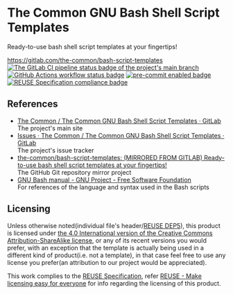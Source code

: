 # The Common GNU Bash Shell Script Templates

Ready-to-use bash shell script templates at your fingertips!

<https://gitlab.com/the-common/bash-script-templates>  
[![The GitLab CI pipeline status badge of the project's `main` branch](https://gitlab.com/the-common/bash-script-templates/badges/main/pipeline.svg?ignore_skipped=true "Click here to check out the comprehensive status of the GitLab CI pipelines")](https://gitlab.com/the-common/bash-script-templates/-/pipelines) [![GitHub Actions workflow status badge](https://github.com/the-common/bash-script-templates/actions/workflows/check-potential-problems.yml/badge.svg "GitHub Actions workflow status")](https://github.com/the-common/bash-script-templates/actions/workflows/check-potential-problems.yml) [![pre-commit enabled badge](https://img.shields.io/badge/pre--commit-enabled-brightgreen?logo=pre-commit&logoColor=white "This project uses pre-commit to check potential problems")](https://pre-commit.com/) [![REUSE Specification compliance badge](https://api.reuse.software/badge/gitlab.com/the-common/bash-script-templates "This project complies to the REUSE specification to decrease software licensing costs")](https://api.reuse.software/info/gitlab.com/the-common/bash-script-templates)

## References

* [The Common / The Common GNU Bash Shell Script Templates · GitLab](https://gitlab.com/the-common/bash-script-templates)  
  The project's main site
* [Issues · The Common / The Common GNU Bash Shell Script Templates · GitLab](https://gitlab.com/the-common/bash-script-templates/-/issues)  
  The project's issue tracker
* [the-common/bash-script-templates: (MIRRORED FROM GITLAB) Ready-to-use bash shell script templates at your fingertips!](https://github.com/the-common/bash-script-templates)  
  The GitHub Git repository mirror project
* [GNU Bash manual - GNU Project - Free Software Foundation](https://www.gnu.org/software/bash/manual/)  
  For references of the language and syntax used in the Bash scripts

## Licensing

Unless otherwise noted(individual file's header/[REUSE DEP5](.reuse/dep5)), this product is licensed under [the 4.0 International version of the Creative Commons Attribution-ShareAlike license](https://creativecommons.org/licenses/by-sa/4.0/), or any of its recent versions you would prefer, with an exception that the template is actually being used in a different kind of product(i.e. not a template), in that case feel free to use any license you prefer(an attribution to our project would be appreciated).

This work complies to the [REUSE Specification](https://reuse.software/spec/), refer [REUSE - Make licensing easy for everyone](https://reuse.software/) for info regarding the licensing of this product.
